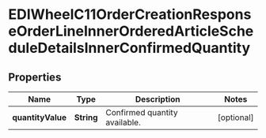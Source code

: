 

# EDIWheelC11OrderCreationResponseOrderLineInnerOrderedArticleScheduleDetailsInnerConfirmedQuantity


## Properties

| Name | Type | Description | Notes |
|------------ | ------------- | ------------- | -------------|
|**quantityValue** | **String** | Confirmed quantity available. |  [optional] |



